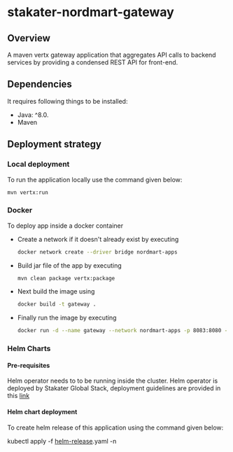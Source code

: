 # stakater-nordmart-gateway

## Overview

A maven vertx gateway application that aggregates API calls to backend services by providing a condensed REST API for front-end.

## Dependencies

It requires following things to be installed:

* Java: ^8.0.
* Maven

## Deployment strategy

### Local deployment

To run the application locally use the command given below:

```bash
mvn vertx:run
```

### Docker

To deploy app inside a docker container

* Create a network if it doesn't already exist by executing

  ```bash
  docker network create --driver bridge nordmart-apps
  ```

* Build jar file of the app by executing

  ```bash
  mvn clean package vertx:package
  ```

* Next build the image using

  ```bash
  docker build -t gateway .
  ```

* Finally run the image by executing

  ```bash
  docker run -d --name gateway --network nordmart-apps -p 8083:8080 -e CART_API_HOST=cart -e CART_API_PORT=8082 -e CATALOG_API_HOST=catalog -e CATALOG_API_PORT=8080 -e INVENTORY_API_HOST=inventory -e INVENTORY_API_PORT=8081 -e HTTP_PORT=8080 -e DISABLE_CART_DISCOVERY=false gateway
  ```

### Helm Charts

#### Pre-requisites

Helm operator needs to to be running inside the cluster. Helm operator is deployed by Stakater Global Stack, deployment guidelines are provided in this [link](https://playbook.stakater.com/content/processes/bootstrapping/deploying-stack-on-azure.html)

#### Helm chart deployment

To create helm release of this application using the command given below:

kubectl apply -f [helm-release](https://github.com/stakater-lab/nordmart-dev-apps/blob/master/releases/gateway-helm-release.yaml).yaml -n <namespace-name>